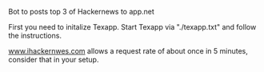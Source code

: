 Bot to posts top 3 of Hackernews to app.net

First you need to initalize Texapp. Start Texapp via "./texapp.txt" and follow the instructions.

www.ihackernwes.com allows a request rate of about once in 5 minutes, consider that in your setup.

